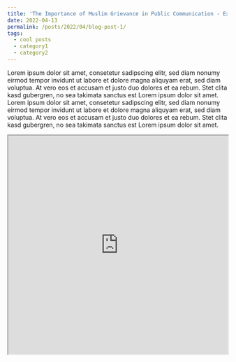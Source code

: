 ```yaml
---
title: 'The Importance of Muslim Grievance in Public Communication - Exploring German Muslim Organizations on Twitter'
date: 2022-04-13
permalink: /posts/2022/04/blog-post-1/
tags:
  - cool posts
  - category1
  - category2
---
```

Lorem ipsum dolor sit amet, consetetur sadipscing elitr, sed diam nonumy eirmod tempor invidunt ut labore et dolore magna aliquyam erat, sed diam voluptua. At vero eos et accusam et justo duo dolores et ea rebum. Stet clita kasd gubergren, no sea takimata sanctus est Lorem ipsum dolor sit amet. Lorem ipsum dolor sit amet, consetetur sadipscing elitr, sed diam nonumy eirmod tempor invidunt ut labore et dolore magna aliquyam erat, sed diam voluptua. At vero eos et accusam et justo duo dolores et ea rebum. Stet clita kasd gubergren, no sea takimata sanctus est Lorem ipsum dolor sit amet.

<iframe src="https://github.com/nader-hotait/nader-hotait.github.io/tree/master/files/2022-04-13-blog-post-1.html" width="100%" height="500px"></iframe>
